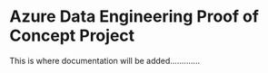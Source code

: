 # Azure Data Engineering Proof of Concept Project
This is where documentation will be added.............